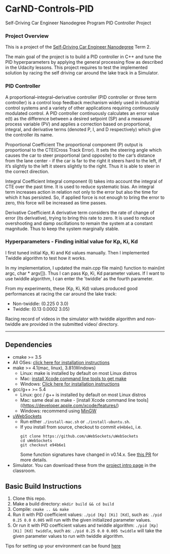 # CarND-Controls-PID
Self-Driving Car Engineer Nanodegree Program
PID Controller Project

### Project Overview
This is a project of the [Self-Driving Car Engineer Nanodegree](https://www.udacity.com/course/self-driving-car-engineer-nanodegree--nd013) Term 2. <br>

The main goal of the project is to build a PID controller in C++ and tune the PID hyperparameters by applying the general processing flow as described in the Udacity lessons. This project requires to test the implemented solution by racing the self driving car around the lake track in a Simulator.


### PID Controller
A proportional–integral–derivative controller (PID controller or three term controller) is a control loop feedback mechanism widely used in industrial control systems and a variety of other applications requiring continuously modulated control. A PID controller continuously calculates an error value e(t) as the difference between a desired setpoint (SP) and a measured process variable (PV) and applies a correction based on proportional, integral, and derivative terms (denoted P, I, and D respectively) which give the controller its name.

Proportional Coefficient
The proportional component (P) output is proportional to the CTE(Cross Track Error). It sets the steering angle which causes the car to steer proportional (and opposite) to the car’s distance from the lane center - if the car is far to the right it steers hard to the left, if it’s slightly to the left it steers slightly to the right. Thus it is able to steer in the correct direction.


Integral Coefficient
Integral component (I) takes into account the integral of CTE over the past time. It is used to reduce systematic bias. An integral term increases action in relation not only to the error but also the time for which it has persisted. So, if applied force is not enough to bring the error to zero, this force will be increased as time passes. 

Derivative Coefficient
A derivative term considers the rate of change of error (its derivative), trying to bring this rate to zero. It is used to reduce overshooting and damp oscillations to remain the system at a constant magnitude. Thus to keep the system marginally stable.

### Hyperparameters - Finding initial value for Kp, Ki, Kd
I first tuned initial Kp, Ki and Kd values manually. Then I implemented Twiddle algorithm to test how it works.

In my implementation, I updated the main.cpp file main() function to main(int argc, char * argv[]). Thus I can pass Kp, Ki, Kd parameter values. If I want to use twiddle algorithm, I can enter the 'twiddle' as the fourth parameter.

From my experiments, these (Kp, Ki, Kd) values produced good performances at racing the car around the lake track:
* Non-twiddle: (0.225 0 3.0)
* Twiddle: (0.13 0.0002 3.05)

Racing record of videos in the simulator with twiddle algorithm and non-twiddle are provided in the submitted video/ directory.

---

## Dependencies

* cmake >= 3.5
 * All OSes: [click here for installation instructions](https://cmake.org/install/)
* make >= 4.1(mac, linux), 3.81(Windows)
  * Linux: make is installed by default on most Linux distros
  * Mac: [install Xcode command line tools to get make](https://developer.apple.com/xcode/features/)
  * Windows: [Click here for installation instructions](http://gnuwin32.sourceforge.net/packages/make.htm)
* gcc/g++ >= 5.4
  * Linux: gcc / g++ is installed by default on most Linux distros
  * Mac: same deal as make - [install Xcode command line tools]((https://developer.apple.com/xcode/features/)
  * Windows: recommend using [MinGW](http://www.mingw.org/)
* [uWebSockets](https://github.com/uWebSockets/uWebSockets)
  * Run either `./install-mac.sh` or `./install-ubuntu.sh`.
  * If you install from source, checkout to commit `e94b6e1`, i.e.
    ```
    git clone https://github.com/uWebSockets/uWebSockets 
    cd uWebSockets
    git checkout e94b6e1
    ```
    Some function signatures have changed in v0.14.x. See [this PR](https://github.com/udacity/CarND-MPC-Project/pull/3) for more details.
* Simulator. You can download these from the [project intro page](https://github.com/udacity/self-driving-car-sim/releases) in the classroom.

## Basic Build Instructions

1. Clone this repo.
2. Make a build directory: `mkdir build && cd build`
3. Compile: `cmake .. && make`
4. Run it with PID coefficient values: `./pid [Kp] [Ki] [Kd]`, such as: `./pid 0.25 0.0 0.005` will run with the given initialized parameter values. 
5. Or run it with PID coefficient values and twiddle algorithm: `./pid [Kp] [Ki] [Kd] twiddle`, such as: `./pid 0.25 0.0 0.005 twiddle` will take the given parameter values to run with twiddle algorithm. 

Tips for setting up your environment can be found [here](https://classroom.udacity.com/nanodegrees/nd013/parts/40f38239-66b6-46ec-ae68-03afd8a601c8/modules/0949fca6-b379-42af-a919-ee50aa304e6a/lessons/f758c44c-5e40-4e01-93b5-1a82aa4e044f/concepts/23d376c7-0195-4276-bdf0-e02f1f3c665d)
